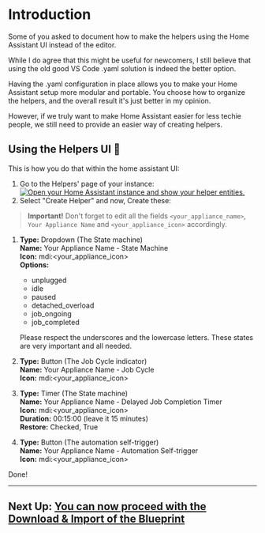 # Introduction
Some of you asked to document how to make the helpers using the Home Assistant UI instead of the editor.

While I do agree that this might be useful for newcomers, I still believe that using the old good VS Code .yaml solution is indeed the better option. 

Having the .yaml configuration in place allows you to make your Home Assistant setup more modular and portable. You choose how to organize the helpers, and the overall result it's just better in my opinion. 

However, if we truly want to make Home Assistant easier for less techie people, we still need to provide an easier way of creating helpers. 

## Using the Helpers UI 📱

This is how you do that within the home assistant UI:

1. Go to the Helpers' page of your instance: [![Open your Home Assistant instance and show your helper entities.](https://my.home-assistant.io/badges/helpers.svg)](https://my.home-assistant.io/redirect/helpers/)
2. Select "Create Helper" and now, Create these:

>**Important!** Don't forget to edit all the fields `<your_appliance_name>`, `Your Appliance Name` and `<your_appliance_icon>` accordingly.

   1. **Type:** Dropdown (The State machine)<br>
      **Name:** Your Appliance Name - State Machine<br>
      **Icon:** mdi:<your_appliance_icon><br>
      **Options:**        
        - unplugged<br>
        - idle<br>
        - paused<br>
        - detached_overload<br>
        - job_ongoing<br>
        - job_completed<br>
  
        Please respect the underscores and the lowercase letters. These states are very important and all needed.

   2. **Type:** Button (The Job Cycle indicator)<br>
      **Name:** Your Appliance Name - Job Cycle<br>
      **Icon:** mdi:<your_appliance_icon><br>


   3. **Type:** Timer (The State machine)<br>
      **Name:** Your Appliance Name - Delayed Job Completion Timer<br>
      **Icon:** mdi:<your_appliance_icon><br>
      **Duration:** 00:15:00 (leave it 15 minutes)<br>
      **Restore:** Checked, True

   4. **Type:** Button (The automation self-trigger)<br>
      **Name:** Your Appliance Name - Automation Self-trigger<br>
      **Icon:** mdi:<your_appliance_icon><br>


Done!

---

## Next Up: [You can now proceed with the Download & Import of the Blueprint](#-download--import)